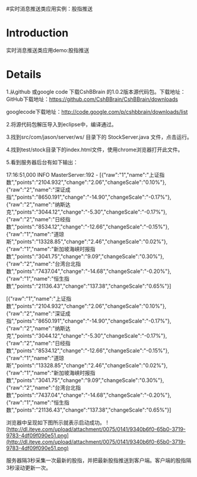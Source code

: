 #实时消息推送类应用实例：股指推送
# Introduction #

实时消息推送类应用demo:股指推送


# Details #

1.从github 或google code 下载CshBBrain 的1.0.2版本源代码包。下载地址：
GitHub下载地址：https://github.com/CshBBrain/CshBBrain/downloads

googlecode下载地址：http://code.google.com/p/cshbbrain/downloads/list

2.将源代码包解压导入到eclipse中，编译通过。

3.找到src/com/jason/server/ws/ 目录下的 StockServer.java 文件，点击运行。

4.找到test/stock目录下的index.html文件，使用chrome浏览器打开此文件。

5.看到服务器后台有如下输出：

17:16:51,000  INFO MasterServer:192 - [{"raw":"1","name":"上证指数","points":"2104.932","change":"2.06","changeScale":"0.10%"},{"raw":"2","name":"深证成指","points":"8650.191","change":"-14.90","changeScale":"-0.17%"},{"raw":"2","name":"纳斯达克","points":"3044.12","change":"-5.30","changeScale":"-0.17%"},{"raw":"2","name":"日经指数","points":"8534.12","change":"-12.66","changeScale":"-0.15%"},{"raw":"1","name":"道琼斯","points":"13328.85","change":"2.46","changeScale":"0.02%"},{"raw":"1","name":"新加坡海峡时报指数","points":"3041.75","change":"9.09","changeScale":"0.30%"},{"raw":"2","name":"台湾台北指数","points":"7437.04","change":"-14.68","changeScale":"-0.20%"},{"raw":"1","name":"恒生指数","points":"21136.43","change":"137.38","changeScale":"0.65%"}]

[{"raw":"1","name":"上证指数","points":"2104.932","change":"2.06","changeScale":"0.10%"},{"raw":"2","name":"深证成指","points":"8650.191","change":"-14.90","changeScale":"-0.17%"},{"raw":"2","name":"纳斯达克","points":"3044.12","change":"-5.30","changeScale":"-0.17%"},{"raw":"2","name":"日经指数","points":"8534.12","change":"-12.66","changeScale":"-0.15%"},{"raw":"1","name":"道琼斯","points":"13328.85","change":"2.46","changeScale":"0.02%"},{"raw":"1","name":"新加坡海峡时报指数","points":"3041.75","change":"9.09","changeScale":"0.30%"},{"raw":"2","name":"台湾台北指数","points":"7437.04","change":"-14.68","changeScale":"-0.20%"},{"raw":"1","name":"恒生指数","points":"21136.43","change":"137.38","changeScale":"0.65%"}]

浏览器中呈现如下图所示就表示启动成功。
![http://dl.iteye.com/upload/attachment/0075/0141/9340b6f0-65b0-3719-9783-4df09f090e51.png](http://dl.iteye.com/upload/attachment/0075/0141/9340b6f0-65b0-3719-9783-4df09f090e51.png)

服务器隔3秒采集一次最新的股指，并把最新股指推送到客户端。客户端的股指隔3秒滚动更新一次。